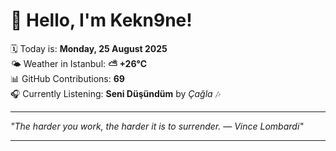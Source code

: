 # 👋 Hello, I'm Kekn9ne!

🗓️ Today is: **Monday, 25 August 2025**  
🌤️ Weather in Istanbul: **⛅️  +26°C**  
📊 GitHub Contributions: **69**  
🎧 Currently Listening: **Seni Düşündüm** by *Çağla* 🎶

---

_"The harder you work, the harder it is to surrender. — *Vince Lombardi*"_

---
